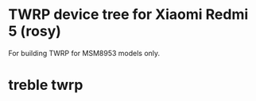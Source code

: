 TWRP device tree for Xiaomi Redmi 5 (rosy)
========================================================

For building TWRP for MSM8953 models only.
# treble twrp

